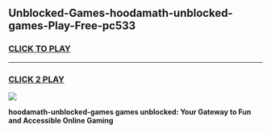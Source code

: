 
## Unblocked-Games-hoodamath-unblocked-games-Play-Free-pc533
<h3>
<a href="https://premium76.site?title=hoodamath-unblocked-games&ref=10A">CLICK TO PLAY</a></h3>
<hr>

<h3>
<a href="https://premium76.site?title=hoodamath-unblocked-games&ref=10A">CLICK 2 PLAY</a>
  
</h3>

<a href="https://premium76.site?title=hoodamath-unblocked-games&ref=10A"><img src="https://clearcache.store/games.png"></a>


**hoodamath-unblocked-games games unblocked: Your Gateway to Fun and Accessible Online Gaming**

